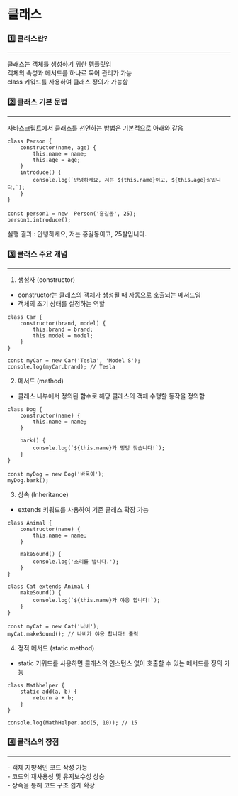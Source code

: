 # 클래스

### 1️⃣ 클래스란?
<hr>

클래스는 객체를 생성하기 위한 템플릿임 <br>
객체의 속성과 메서드를 하나로 묶어 관리가 가능<br>
class 키워드를 사용하여 클래스 정의가 가능함<br>

### 2️⃣ 클래스 기본 문법
<hr>

자바스크립트에서 클래스를 선언하는 방법은 기본적으로 아래와 같음

```
class Person {
    constructor(name, age) {
        this.name = name;
        this.age = age;
    }
    introduce() {
        console.log(`안녕하세요, 저는 ${this.name}이고, ${this.age}살입니다.`);
    }
}

const person1 = new  Person('홍길동', 25);
person1.introduce();
```

실행 결과 : 안녕하세요, 저는 홍길동이고, 25살입니다.

### 3️⃣ 클래스 주요 개념
<hr>

1. 생성자 (constructor)
- constructor는 클래스의 객체가 생성될 때 자동으로 호출되는 메서드임
- 객체의 초기 상태를 설정하는 역할
```
class Car {
    constructor(brand, model) {
        this.brand = brand;
        this.model = model;
    }
}

const myCar = new Car('Tesla', 'Model S');
console.log(myCar.brand); // Tesla
```

2. 메서드 (method)
- 클래스 내부에서 정의된 함수로 해당 클래스의 객체 수행할 동작을 정의함
```
class Dog {
    constructor(name) {
        this.name = name;
    }
    
    bark() {
        console.log(`${this.name}가 멍멍 짖습니다!`);
    }
}

const myDog = new Dog('바둑이');
myDog.bark();
```

3. 상속 (Inheritance)
- extends 키워드를 사용하여 기존 클래스 확장 가능
```
class Animal {
    constructor(name) {
        this.name = name;
    }
    
    makeSound() {
        console.log('소리를 냅니다.');
    }
}

class Cat extends Animal {
    makeSound() {
        console.log(`${this.name}가 야옹 합니다!`);
    }
}

const myCat = new Cat('나비');
myCat.makeSound(); // 나비가 야옹 합니다! 출력
```

4. 정적 메서드 (static method)
- static 키워드를 사용하면 클래스의 인스턴스 없이 호출할 수 있는 메서드를 정의 가능
```
class Mathhelper {
    static add(a, b) {
        return a + b;
    }
}

console.log(MathHelper.add(5, 10)); // 15
```

### 4️⃣ 클래스의 장점
<hr>
- 객체 지향적인 코드 작성 가능 <br>
- 코드의 재사용성 및 유지보수성 상승 <br>
- 상속을 통해 코드 구조 쉽게 확장 <br>